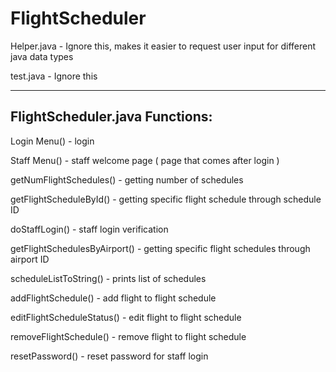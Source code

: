 # FlightScheduler


Helper.java - Ignore this, makes it easier to request user input for different java data types

test.java - Ignore this

----------------------------------
FlightScheduler.java Functions:
----------------------------------

Login Menu() - login

Staff Menu() - staff welcome page ( page that comes after login )

getNumFlightSchedules() - getting number of schedules

getFlightScheduleById() - getting specific flight schedule through schedule ID

doStaffLogin() - staff login verification

getFlightSchedulesByAirport() - getting specific flight schedules through airport ID

scheduleListToString() - prints list of schedules

addFlightSchedule() - add flight to flight schedule

editFlightScheduleStatus() - edit flight to flight schedule

removeFlightSchedule() - remove flight to flight schedule

resetPassword() - reset password for staff login
